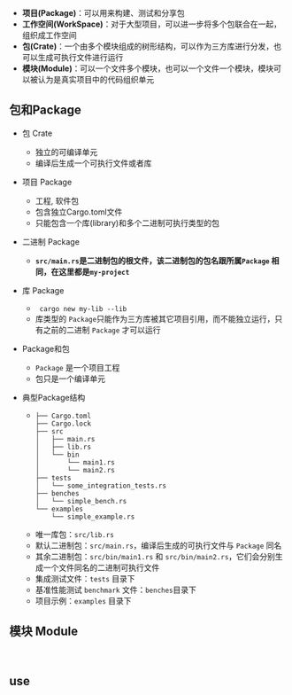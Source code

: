 * ​**项目(Package)**​：可以用来构建、测试和分享包
* ​**工作空间(WorkSpace)**​：对于大型项目，可以进一步将多个包联合在一起，组织成工作空间
* ​**包(Crate)**​：一个由多个模块组成的树形结构，可以作为三方库进行分发，也可以生成可执行文件进行运行
* ​**模块(Module)**​：可以一个文件多个模块，也可以一个文件一个模块，模块可以被认为是真实项目中的代码组织单元

## 包和Package

* 包 Crate

  * 独立的可编译单元
  * 编译后生成一个可执行文件或者库
* 项目 Package

  * 工程, 软件包
  * 包含独立Cargo.toml文件
  * 只能包含一个库(library)和多个二进制可执行类型的包
* 二进制 Package

  * ​**`src/main.rs`**​**​ 是二进制包的根文件，该二进制包的包名跟所属 ​**​**`Package`**​**​ 相同，在这里都是 ​**​**`my-project`**​
* 库 Package

  * `​ cargo new my-lib --lib`
  * 库类型的 `Package`​ 只能作为三方库被其它项目引用，而不能独立运行，只有之前的二进制 `Package`​ 才可以运行
* Package和包

  * ​`Package`​ 是一个项目工程
  * 包只是一个编译单元
* 典型Package结构

  * ```shell
    ├── Cargo.toml
    ├── Cargo.lock
    ├── src
    │   ├── main.rs
    │   ├── lib.rs
    │   └── bin
    │       └── main1.rs
    │       └── main2.rs
    ├── tests
    │   └── some_integration_tests.rs
    ├── benches
    │   └── simple_bench.rs
    └── examples
        └── simple_example.rs
    ```
  * 唯一库包：`src/lib.rs`​
  * 默认二进制包：`src/main.rs`​，编译后生成的可执行文件与 `Package`​ 同名
  * 其余二进制包：`src/bin/main1.rs`​ 和 `src/bin/main2.rs`​，它们会分别生成一个文件同名的二进制可执行文件
  * 集成测试文件：`tests`​ 目录下
  * 基准性能测试 `benchmark`​ 文件：`benches`​ 目录下
  * 项目示例：`examples`​ 目录下

## 模块 Module

‍

## use
